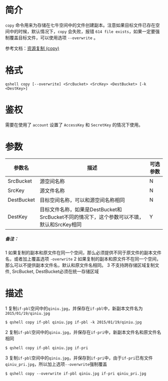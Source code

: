 # 简介 
`copy` 命令用来为存储在七牛空间中的文件创建副本。注意如果目标文件已存在空间中的时候，默认情况下，`copy` 会失败，报错 `614 file exists`，如果一定要强制覆盖目标文件，可以使用选项 `--overwrite` 。

参考文档：[资源复制 (copy)](http://developer.qiniu.com/code/v6/api/kodo-api/rs/copy.html)

# 格式
```
qshell copy [--overwrite] <SrcBucket> <SrcKey> <DestBucket> [-k <DestKey>]
```

# 鉴权
需要在使用了 `account` 设置了 `AccessKey` 和 `SecretKey` 的情况下使用。

# 参数
|   参数名   |   描述   |  可选参数  |
|------------|----------|------------|
| SrcBucket  |源空间名称 | N |
|   SrcKey   |源文件名称 | N |
| DestBucket |目标空间名称，可以和源空间名称相同| N |
|   DestKey  |目标文件名称，如果是DestBucket和SrcBucket不同的情况下，这个参数可以不填，默认和SrcKey相同| Y |

##### 备注：
1 如果复制的副本和原文件在同一个空间，那么必须提供不同于原文件的副本文件名，或者加上覆盖选项 `-overwrite`
2 如果复制的副本和原文件不在同一个空间，那么可以不提供副本文件名，默认和原文件名相同。
3 不支持跨存储区域复制文件, SrcBucket, DestBucket必须在统一存储区域

# 描述
1 复制`if-pbl`空间中的`qiniu.jpg`，并保存在`if-pbl`中，新副本文件名为`2015/01/19/qiniu.jpg`
```
$ qshell copy if-pbl qiniu.jpg if-pbl -k 2015/01/19/qiniu.jpg
```

2 复制`if-pbl`空间中的`qiniu.jpg`，并保存在`if-pri`中，新副本文件名和原文件名相同
```
$ qshell copy if-pbl qiniu.jpg if-pri
```

3 复制`if-pbl`空间中的`qiniu.jpg`，并保存到`if-pri`中，由于`if-pri`已有文件`qiniu_pri.jpg`，所以加上选项`--overwrite`强制覆盖
```
$ qshell copy --overwrite if-pbl qiniu.jpg if-pri qiniu_pri.jpg
```
